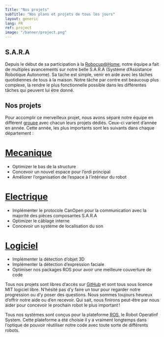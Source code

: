 ```yaml
---
Title: "Nos projets"
subTitle: "Nos plans et projets de tous les jours"
layout: generic
lang: FR
ref: project
image: "/banner/project.png"
---
```


## S.A.R.A
Depuis le début de sa participation à la [Robocup@Home](http://www.robocupathome.org/), notre équipe a fait de multiples avancements sur notre belle S.A.R.A (Système d’Assistance Robotique Autonome). Sa tache est simple, venir en aide avec les tâches quotidiennes de tous à la maison. Notre tâche par contre est beaucoup plus complexe, la rendre le plus fonctionnelle possible dans les différentes tâches qui peuvent lui être donné.

## Nos projets
Pour accomplir ce merveilleux projet, nous avons séparé notre équipe en différent [groupe](/fr/team) avec chacun leurs projets dédiés. Ceux-ci varient d’année en année. Cette année, les plus importants sont les suivants dans chaque département :


# [Mecanique](https://github.com/WalkingMachine/sara_commun/issues?q=is%3Aopen+is%3Aissue+label%3A%22Team+%3A+MEC%22)

* Optimizer le bas de la structure
* Concevoir un nouvel espace pour l’ordi principal
* Améliorer l’organisation de l’espace à l’intérieur du robot

# [Electrique](https://github.com/WalkingMachine/sara_commun/issues?q=is%3Aopen+is%3Aissue+label%3A%22Team+%3A+%C3%89L%C3%89%22)

* Implémenter le protocole CanOpen pour la communication avec la majorité des pièces composantes S.A.R.A
* Optimizer le câblage interne
* Concevoir un système de localisation du son

# [Logiciel](https://github.com/WalkingMachine/sara_commun/issues?q=is%3Aopen+is%3Aissue+label%3A%22Team+%3A+LOG%22)

* Implémenter la détection d’objet 3D
* Implémenter la détection d’expression faciale
* Optimiser nos packages ROS pour avoir une meilleure couverture de code

Tous nos projets sont libres d’accès sur [GitHub](https://github.com/WalkingMachine) et sont tous sous licence MIT logiciel libre. N’hésité pas d’y faire un tour pour regarder notre progression ou d’y poser des questions. Nous sommes toujours heureux d’offrir notre aide ou d’en recevoir. Qui sait, nous finirons peut-être par nous aider pour concevoir le prochain robot le plus important !

Tous nos systèmes sont conçus pour la plateforme [ROS](http://www.ros.org), le Robot Operatinf System. Cette plateforme a été choisie il y a vraiment longtemps dans l’optique de pouvoir réutiliser notre code avec toute sorte de différents robots.
